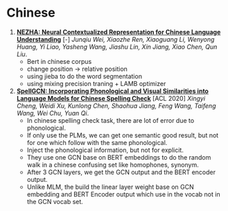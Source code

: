 # Chinese

1. [**NEZHA: Neural Contextualized Representation for Chinese Language Understanding**](https://github.com/iofu728/PaperRead/blob/master/paper/NLP/Chinese/NeZha.pdf) [-] _Junqiu Wei, Xiaozhe Ren, Xiaoguang Li, Wenyong Huang, Yi Liao, Yasheng Wang, Jiashu Lin, Xin Jiang, Xiao Chen, Qun Liu_.
   - Bert in chinese corpus
   - change position -> relative position
   - using jieba to do the word segmentation
   - using mixing precision traning + LAMB optimizer
2. [**SpellGCN: Incorporating Phonological and Visual Similarities into Language Models for Chinese Spelling Check**](https://github.com/iofu728/PaperRead/blob/master/paper/NLP/Chinese/SpellGCN.pdf) [ACL 2020] _Xingyi Cheng, Weidi Xu, Kunlong Chen, Shaohua Jiang, Feng Wang, Taifeng Wang, Wei Chu, Yuan Qi_.
   - In chinese spelling check task, there are lot of error due to phonological.
   - If only use the PLMs, we can get one semantic good result, but not for one which follow with the same phonological.
   - Inject the phonological information, but not for explicit.
   - They use one GCN base on BERT embeddings to do the random walk in a chinese confusing set like homophones, synonym.
   - After 3 GCN layers, we get the GCN output and the BERT encoder output.
   - Unlike MLM, the build the linear layer weight base on GCN embedding and BERT Encoder output which use in the vocab not in the GCN vocab set.

